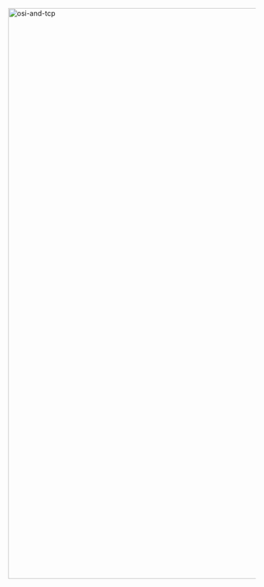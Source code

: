 <img width="1162" alt="osi-and-tcp" src="https://github.com/user-attachments/assets/2c6472e6-29c7-497d-9365-e913899bc937" />
